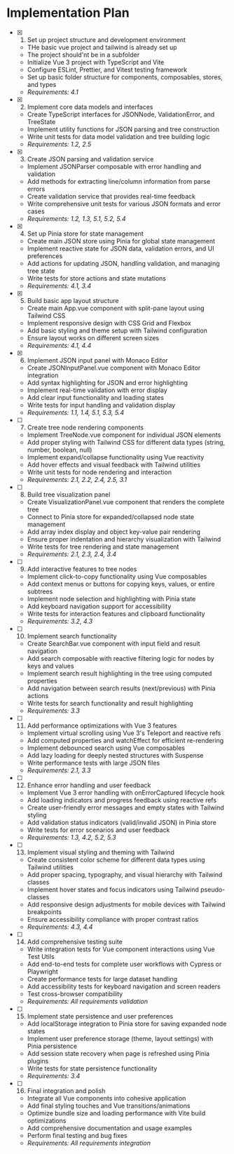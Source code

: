 # Implementation Plan

- [x] 1. Set up project structure and development environment
  - THe basic vue project and tailwind is already set up
  - The project should'nt be in a subfolder
  - Initialize Vue 3 project with TypeScript and Vite
  - Configure ESLint, Prettier, and Vitest testing framework
  - Set up basic folder structure for components, composables, stores, and types
  - _Requirements: 4.1_

- [x] 2. Implement core data models and interfaces
  - Create TypeScript interfaces for JSONNode, ValidationError, and TreeState
  - Implement utility functions for JSON parsing and tree construction
  - Write unit tests for data model validation and tree building logic
  - _Requirements: 1.2, 2.5_

- [x] 3. Create JSON parsing and validation service
  - Implement JSONParser composable with error handling and validation
  - Add methods for extracting line/column information from parse errors
  - Create validation service that provides real-time feedback
  - Write comprehensive unit tests for various JSON formats and error cases
  - _Requirements: 1.2, 1.3, 5.1, 5.2, 5.4_

- [x] 4. Set up Pinia store for state management
  - Create main JSON store using Pinia for global state management
  - Implement reactive state for JSON data, validation errors, and UI preferences
  - Add actions for updating JSON, handling validation, and managing tree state
  - Write tests for store actions and state mutations
  - _Requirements: 4.1, 3.4_

- [x] 5. Build basic app layout structure
  - Create main App.vue component with split-pane layout using Tailwind CSS
  - Implement responsive design with CSS Grid and Flexbox
  - Add basic styling and theme setup with Tailwind configuration
  - Ensure layout works on different screen sizes
  - _Requirements: 4.1, 4.4_

- [x] 6. Implement JSON input panel with Monaco Editor
  - Create JSONInputPanel.vue component with Monaco Editor integration
  - Add syntax highlighting for JSON and error highlighting
  - Implement real-time validation with error display
  - Add clear input functionality and loading states
  - Write tests for input handling and validation display
  - _Requirements: 1.1, 1.4, 5.1, 5.3, 5.4_

- [ ] 7. Create tree node rendering components
  - Implement TreeNode.vue component for individual JSON elements
  - Add proper styling with Tailwind CSS for different data types (string, number, boolean, null)
  - Implement expand/collapse functionality using Vue reactivity
  - Add hover effects and visual feedback with Tailwind utilities
  - Write unit tests for node rendering and interaction
  - _Requirements: 2.1, 2.2, 2.4, 2.5, 3.1_

- [ ] 8. Build tree visualization panel
  - Create VisualizationPanel.vue component that renders the complete tree
  - Connect to Pinia store for expanded/collapsed node state management
  - Add array index display and object key-value pair rendering
  - Ensure proper indentation and hierarchy visualization with Tailwind
  - Write tests for tree rendering and state management
  - _Requirements: 2.1, 2.3, 2.4, 3.4_

- [ ] 9. Add interactive features to tree nodes
  - Implement click-to-copy functionality using Vue composables
  - Add context menus or buttons for copying keys, values, or entire subtrees
  - Implement node selection and highlighting with Pinia state
  - Add keyboard navigation support for accessibility
  - Write tests for interaction features and clipboard functionality
  - _Requirements: 3.2, 4.3_

- [ ] 10. Implement search functionality
  - Create SearchBar.vue component with input field and result navigation
  - Add search composable with reactive filtering logic for nodes by keys and values
  - Implement search result highlighting in the tree using computed properties
  - Add navigation between search results (next/previous) with Pinia actions
  - Write tests for search functionality and result highlighting
  - _Requirements: 3.3_

- [ ] 11. Add performance optimizations with Vue 3 features
  - Implement virtual scrolling using Vue 3's Teleport and reactive refs
  - Add computed properties and watchEffect for efficient re-rendering
  - Implement debounced search using Vue composables
  - Add lazy loading for deeply nested structures with Suspense
  - Write performance tests with large JSON files
  - _Requirements: 2.1, 3.3_

- [ ] 12. Enhance error handling and user feedback
  - Implement Vue 3 error handling with onErrorCaptured lifecycle hook
  - Add loading indicators and progress feedback using reactive refs
  - Create user-friendly error messages and empty states with Tailwind styling
  - Add validation status indicators (valid/invalid JSON) in Pinia store
  - Write tests for error scenarios and user feedback
  - _Requirements: 1.3, 4.2, 5.2, 5.3_

- [ ] 13. Implement visual styling and theming with Tailwind
  - Create consistent color scheme for different data types using Tailwind utilities
  - Add proper spacing, typography, and visual hierarchy with Tailwind classes
  - Implement hover states and focus indicators using Tailwind pseudo-classes
  - Add responsive design adjustments for mobile devices with Tailwind breakpoints
  - Ensure accessibility compliance with proper contrast ratios
  - _Requirements: 4.3, 4.4_

- [ ] 14. Add comprehensive testing suite
  - Write integration tests for Vue component interactions using Vue Test Utils
  - Add end-to-end tests for complete user workflows with Cypress or Playwright
  - Create performance tests for large dataset handling
  - Add accessibility tests for keyboard navigation and screen readers
  - Test cross-browser compatibility
  - _Requirements: All requirements validation_

- [ ] 15. Implement state persistence and user preferences
  - Add localStorage integration to Pinia store for saving expanded node states
  - Implement user preference storage (theme, layout settings) with Pinia persistence
  - Add session state recovery when page is refreshed using Pinia plugins
  - Write tests for state persistence functionality
  - _Requirements: 3.4_

- [ ] 16. Final integration and polish
  - Integrate all Vue components into cohesive application
  - Add final styling touches and Vue transitions/animations
  - Optimize bundle size and loading performance with Vite build optimizations
  - Add comprehensive documentation and usage examples
  - Perform final testing and bug fixes
  - _Requirements: All requirements integration_
